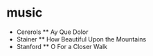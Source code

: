 music
=====

* Cererols
** Ay Que Dolor
* Stainer
** How Beautiful Upon the Mountains
* Stanford
** O For a Closer Walk
